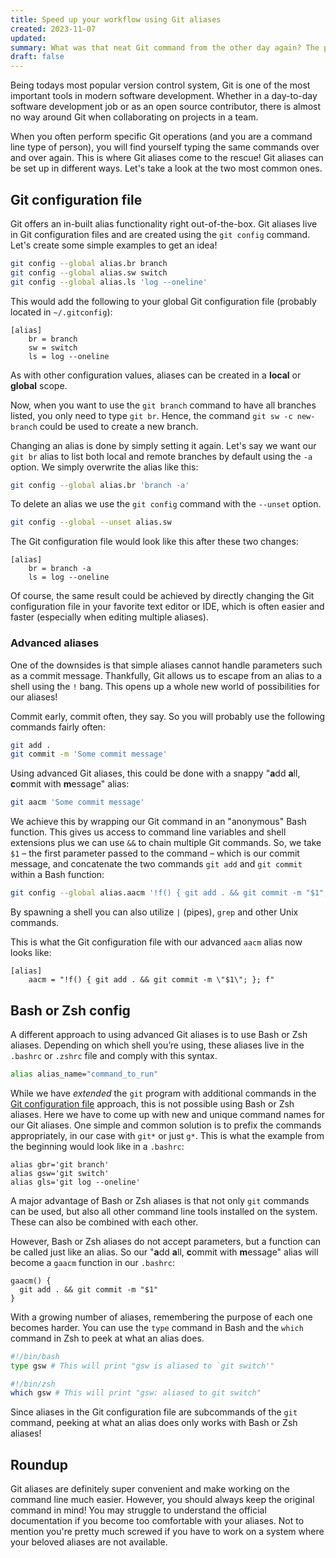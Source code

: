 ```yaml
---
title: Speed up your workflow using Git aliases
created: 2023-11-07
updated:
summary: What was that neat Git command from the other day again? The power of complex but often cumbersome Git commands, always at your fingertips with the help of Git aliases.
draft: false
---
```


<script>
  import Callout from '$lib/components/Callout.svelte'
</script>

Being todays most popular version control system, Git is one of the most important tools in modern software development. Whether in a day-to-day software development job or as an open source contributor, there is almost no way around Git when collaborating on projects in a team.

When you often perform specific Git operations (and you are a command line type of person), you will find yourself typing the same commands over and over again. This is where Git aliases come to the rescue! Git aliases can be set up in different ways. Let's take a look at the two most common ones.

## Git configuration file

Git offers an in-built alias functionality right out-of-the-box. Git aliases live in Git configuration files and are created using the `git config` command. Let's create some simple examples to get an idea!

```sh
git config --global alias.br branch
git config --global alias.sw switch
git config --global alias.ls 'log --oneline'
```

This would add the following to your global Git configuration file (probably located in `~/.gitconfig`):

```
[alias]
	br = branch
	sw = switch
	ls = log --oneline
```

<Callout>As with other configuration values, aliases can be created in a <strong>local</strong> or <strong>global</strong> scope.</Callout>

Now, when you want to use the `git branch` command to have all branches listed, you only need to type `git br`. Hence, the command `git sw -c new-branch` could be used to create a new branch.

Changing an alias is done by simply setting it again. Let's say we want our `git br` alias to list both local and remote branches by default using the `-a` option. We simply overwrite the alias like this:

```sh
git config --global alias.br 'branch -a'
```

To delete an alias we use the `git config` command with the `--unset` option.

```sh
git config --global --unset alias.sw
```

The Git configuration file would look like this after these two changes:

```
[alias]
	br = branch -a
	ls = log --oneline
```

Of course, the same result could be achieved by directly changing the Git configuration file in your favorite text editor or IDE, which is often easier and faster (especially when editing multiple aliases).

### Advanced aliases

One of the downsides is that simple aliases cannot handle parameters such as a commit message. Thankfully, Git allows us to escape from an alias to a shell using the `!` bang. This opens up a whole new world of possibilities for our aliases!

Commit early, commit often, they say. So you will probably use the following commands fairly often:

```sh
git add .
git commit -m 'Some commit message'
```

Using advanced Git aliases, this could be done with a snappy "**a**dd **a**ll, **c**ommit with **m**essage" alias:

```sh
git aacm 'Some commit message'
```

We achieve this by wrapping our Git command in an "anonymous" Bash function. This gives us access to command line variables and shell extensions plus we can use `&&` to chain multiple Git commands. So, we take `$1` – the first parameter passed to the command – which is our commit message, and concatenate the two commands `git add` and `git commit` within a Bash function:

```sh
git config --global alias.aacm '!f() { git add . && git commit -m "$1"; }; f'
```

<Callout>By spawning a shell you can also utilize <code>|</code> (pipes), <code>grep</code> and other Unix commands.</Callout>

This is what the Git configuration file with our advanced `aacm` alias now looks like:

```
[alias]
	aacm = "!f() { git add . && git commit -m \"$1\"; }; f"
```

## Bash or Zsh config

A different approach to using advanced Git aliases is to use Bash or Zsh aliases. Depending on which shell you’re using, these aliases live in the `.bashrc` or `.zshrc` file and comply with this syntax.

```sh
alias alias_name="command_to_run"
```

While we have _extended_ the `git` program with additional commands in the [Git configuration file](#git-configuration-file) approach, this is not possible using Bash or Zsh aliases. Here we have to come up with new and unique command names for our Git aliases. One simple and common solution is to prefix the commands appropriately, in our case with `git*` or just `g*`. This is what the example from the beginning would look like in a `.bashrc`:

```
alias gbr='git branch'
alias gsw='git switch'
alias gls='git log --oneline'
```

A major advantage of Bash or Zsh aliases is that not only `git` commands can be used, but also all other command line tools installed on the system. These can also be combined with each other.

However, Bash or Zsh aliases do not accept parameters, but a function can be called just like an alias. So our "**a**dd **a**ll, **c**ommit with **m**essage" alias will become a `gaacm` function in our `.bashrc`:

```
gaacm() {
  git add . && git commit -m "$1"
}
```

With a growing number of aliases, remembering the purpose of each one becomes harder. You can use the `type` command in Bash and the `which` command in Zsh to peek at what an alias does.

```bash
#!/bin/bash
type gsw # This will print "gsw is aliased to `git switch'"
```

```sh
#!/bin/zsh
which gsw # This will print "gsw: aliased to git switch"
```

<Callout type="warning">Since aliases in the Git configuration file are subcommands of the <code>git</code> command, peeking at what an alias does only works with Bash or Zsh aliases!</Callout>

## Roundup

Git aliases are definitely super convenient and make working on the command line much easier. However, you should always keep the original command in mind! You may struggle to understand the official documentation if you become too comfortable with your aliases. Not to mention you're pretty much screwed if you have to work on a system where your beloved aliases are not available.
